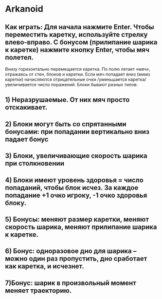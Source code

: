 # Arkanoid
## Как играть: Для начала нажмите Enter. Чтобы переместить каретку, используйте стрелку влево-вправо. С бонусом (прилипание шарика к каретке) нажмите кнопку Enter, чтобы мяч полетел.

Внизу горизонтально перемещается каретка. По полю летает «мяч», отражаясь от стен, блоков и каретки. Если мяч попадает вниз (мимо каретки) начисляются отрицательные очки /уменьшается каретка/увеличивается число поражений. Блоки бывают разных типов:
## 1) Неразрушаемые. От них мяч просто отскакивает.
## 2) Блоки могут быть со спрятанными бонусами: при попадании вертикально вниз падает бонус
## 3) Блоки, увеличивающие скорость шарика при столкновении
## 4) Блоки имеют уровень здоровья = число попаданий, чтобы блок исчез. За каждое попадание +1 очко игроку, -1 очко здоровья блоку.
## 5) Бонусы: меняют размер каретки, меняют скорость шарика, меняют прилипание шарика к каретке. 
## 6) Бонус: одноразовое дно для шарика – можно один раз пропустить, дно сработает как каретка, и исчезнет. 
## 7)Бонус: шарик в произвольный момент меняет траекторию.
